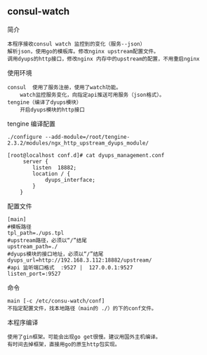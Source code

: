 ## consul-watch

简介

    本程序接收consul watch 监控到的变化（服务--json）
    解析json，使用go的模板库。修改nginx upstream配置文件。
    调用dyups的http接口，修改nginx 内存中的upstream的配置，不用重启nginx

使用环境

    consul  使用了服务注册，使用了watch功能。
        watch监控服务变化，向指定api推送可用服务（json格式）。 
    tengine（编译了dyups模块）
        开启dyups模块的http接口

tengine 编译配置

    ./configure --add-module=/root/tengine-2.3.2/modules/ngx_http_upstream_dyups_module/
    
    [root@localhost conf.d]# cat dyups_management.conf 
         server {
            listen  18882; 
            location / {
                dyups_interface;
            }
        }
     
配置文件

    [main]
    #模板路径
    tpl_path=./ups.tpl
    #upstream路径，必须以“/”结尾
    upstream_path=./
    #dyups模块的接口地址，必须以“/”结尾
    dyups_url=http://192.168.3.112:18882/upstream/
    #api 监听端口格式  :9527 |  127.0.0.1:9527
    listen_port=:9527

命令

    main [-c /etc/consu-watch/conf]
    不指定配置文件，找本地路径（main的 ./）的下的conf文件。

本程序编译

    使用了gin框架。可能会出现go get很慢。建议用国外主机编译。
    有时间去掉框架，直接用go的原生http包实现。
    